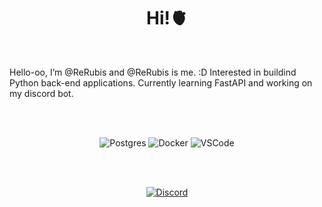 

<h1 align="center">Hi!🫀 </h1>

<br />

Hello-oo, I’m @ReRubis and @ReRubis is me. :D 
Interested in buildind Python back-end applications. 
Currently learning FastAPI and working on my discord bot. 


<br />
<br />

<div align="center">

![Postgres](https://img.shields.io/badge/Postgres-black?style=flat-square&logo=postgresql)
![Docker](https://img.shields.io/badge/Docker-black?style=flat-square&logo=docker)
![VSCode](https://img.shields.io/badge/VSCode-black?style=flat-square&logo=visual-studio-code&logoColor=2D9EE9)


<br />
<br />

<div align="center">


[![Discord](https://img.shields.io/badge/Discord-black?style=flat-square&logo=discord)](https://discordapp.com/users/390584800559366145)

